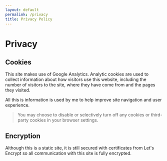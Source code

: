 ```yaml
---
layout: default 
permalink: /privacy
title: Privacy Policy
---
```


Privacy
=======

## Cookies

This site makes use of Google Analytics. Analytic cookies are used to collect information about how visitors use this website, including the number of visitors to the site, where they have come from and the pages they visited.

All this is information is used by me to help improve site navigation and user experience.

> You may choose to disable or selectively turn off any cookies or third-party cookies in your browser settings.

## Encryption

Although this is a static site, it is still secured with certificates from Let's Encrypt so all communication with this site is fully encrypted.
